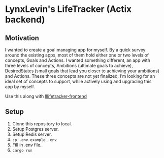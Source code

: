 # LynxLevin's LifeTracker (Actix backend)

## Motivation
I wanted to create a goal managing app for myself. By a quick survey around the existing apps, most of them hold either one or two levels of concepts, Goals and Actions. I wanted something different, an app with three levels of concepts, Ambitions (ultimate goals to achieve), DesiredStates (small goals that lead you closer to achieving your ambitions) and Actions.
These three concepts are not yet finalized, I’m looking for an ideal set of concepts to support, while actively using and upgrading this app by myself.

Use this along with [lllifetracker-frontend](https://github.com/lynxlevin/lllifetracker-frontend)

## Setup
1. Clone this repository to local.
2. Setup Postgres server.
3. Setup Redis server.
4. `cp .env.example .env`
5. Fill in .env file.
6. `cargo run`
